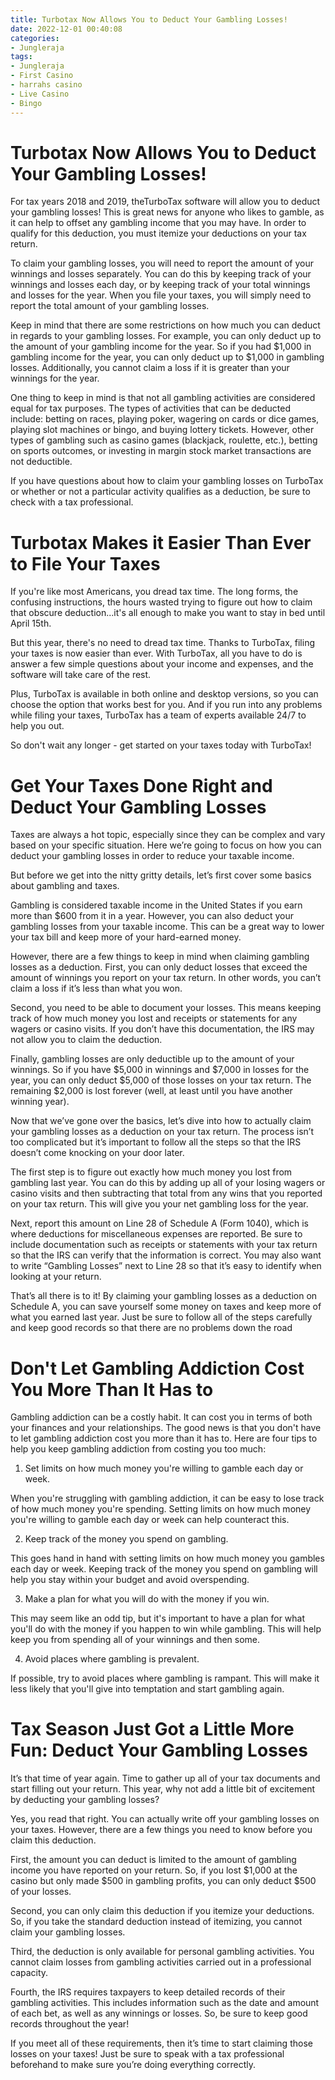 ```yaml
---
title: Turbotax Now Allows You to Deduct Your Gambling Losses!
date: 2022-12-01 00:40:08
categories:
- Jungleraja
tags:
- Jungleraja
- First Casino
- harrahs casino
- Live Casino
- Bingo
---
```



#  Turbotax Now Allows You to Deduct Your Gambling Losses!

For tax years 2018 and 2019, theTurboTax software will allow you to deduct your gambling losses! This is great news for anyone who likes to gamble, as it can help to offset any gambling income that you may have. In order to qualify for this deduction, you must itemize your deductions on your tax return.

To claim your gambling losses, you will need to report the amount of your winnings and losses separately. You can do this by keeping track of your winnings and losses each day, or by keeping track of your total winnings and losses for the year. When you file your taxes, you will simply need to report the total amount of your gambling losses.

Keep in mind that there are some restrictions on how much you can deduct in regards to your gambling losses. For example, you can only deduct up to the amount of your gambling income for the year. So if you had $1,000 in gambling income for the year, you can only deduct up to $1,000 in gambling losses. Additionally, you cannot claim a loss if it is greater than your winnings for the year.

One thing to keep in mind is that not all gambling activities are considered equal for tax purposes. The types of activities that can be deducted include: betting on races, playing poker, wagering on cards or dice games, playing slot machines or bingo, and buying lottery tickets. However, other types of gambling such as casino games (blackjack, roulette, etc.), betting on sports outcomes, or investing in margin stock market transactions are not deductible.

If you have questions about how to claim your gambling losses on TurboTax or whether or not a particular activity qualifies as a deduction, be sure to check with a tax professional.

#  Turbotax Makes it Easier Than Ever to File Your Taxes

If you're like most Americans, you dread tax time. The long forms, the confusing instructions, the hours wasted trying to figure out how to claim that obscure deduction...it's all enough to make you want to stay in bed until April 15th.

But this year, there's no need to dread tax time. Thanks to TurboTax, filing your taxes is now easier than ever. With TurboTax, all you have to do is answer a few simple questions about your income and expenses, and the software will take care of the rest.

Plus, TurboTax is available in both online and desktop versions, so you can choose the option that works best for you. And if you run into any problems while filing your taxes, TurboTax has a team of experts available 24/7 to help you out.

 So don't wait any longer - get started on your taxes today with TurboTax!

#  Get Your Taxes Done Right and Deduct Your Gambling Losses

Taxes are always a hot topic, especially since they can be complex and vary based on your specific situation. Here we’re going to focus on how you can deduct your gambling losses in order to reduce your taxable income.

But before we get into the nitty gritty details, let’s first cover some basics about gambling and taxes.

Gambling is considered taxable income in the United States if you earn more than $600 from it in a year. However, you can also deduct your gambling losses from your taxable income. This can be a great way to lower your tax bill and keep more of your hard-earned money.

However, there are a few things to keep in mind when claiming gambling losses as a deduction. First, you can only deduct losses that exceed the amount of winnings you report on your tax return. In other words, you can’t claim a loss if it’s less than what you won.

Second, you need to be able to document your losses. This means keeping track of how much money you lost and receipts or statements for any wagers or casino visits. If you don’t have this documentation, the IRS may not allow you to claim the deduction.

Finally, gambling losses are only deductible up to the amount of your winnings. So if you have $5,000 in winnings and $7,000 in losses for the year, you can only deduct $5,000 of those losses on your tax return. The remaining $2,000 is lost forever (well, at least until you have another winning year).

Now that we’ve gone over the basics, let’s dive into how to actually claim your gambling losses as a deduction on your tax return. The process isn’t too complicated but it’s important to follow all the steps so that the IRS doesn’t come knocking on your door later.

The first step is to figure out exactly how much money you lost from gambling last year. You can do this by adding up all of your losing wagers or casino visits and then subtracting that total from any wins that you reported on your tax return. This will give you your net gambling loss for the year.

Next, report this amount on Line 28 of Schedule A (Form 1040), which is where deductions for miscellaneous expenses are reported. Be sure to include documentation such as receipts or statements with your tax return so that the IRS can verify that the information is correct. You may also want to write “Gambling Losses” next to Line 28 so that it’s easy to identify when looking at your return.

That’s all there is to it! By claiming your gambling losses as a deduction on Schedule A, you can save yourself some money on taxes and keep more of what you earned last year. Just be sure to follow all of the steps carefully and keep good records so that there are no problems down the road

#  Don't Let Gambling Addiction Cost You More Than It Has to

Gambling addiction can be a costly habit. It can cost you in terms of both your finances and your relationships. The good news is that you don't have to let gambling addiction cost you more than it has to. Here are four tips to help you keep gambling addiction from costing you too much:

1. Set limits on how much money you're willing to gamble each day or week.

When you're struggling with gambling addiction, it can be easy to lose track of how much money you're spending. Setting limits on how much money you're willing to gamble each day or week can help counteract this.

2. Keep track of the money you spend on gambling.

This goes hand in hand with setting limits on how much money you gambles each day or week. Keeping track of the money you spend on gambling will help you stay within your budget and avoid overspending.

3. Make a plan for what you will do with the money if you win.

This may seem like an odd tip, but it's important to have a plan for what you'll do with the money if you happen to win while gambling. This will help keep you from spending all of your winnings and then some.

4. Avoid places where gambling is prevalent.

If possible, try to avoid places where gambling is rampant. This will make it less likely that you'll give into temptation and start gambling again.

#  Tax Season Just Got a Little More Fun: Deduct Your Gambling Losses

It’s that time of year again. Time to gather up all of your tax documents and start filling out your return. This year, why not add a little bit of excitement by deducting your gambling losses?

Yes, you read that right. You can actually write off your gambling losses on your taxes. However, there are a few things you need to know before you claim this deduction.

First, the amount you can deduct is limited to the amount of gambling income you have reported on your return. So, if you lost $1,000 at the casino but only made $500 in gambling profits, you can only deduct $500 of your losses.

Second, you can only claim this deduction if you itemize your deductions. So, if you take the standard deduction instead of itemizing, you cannot claim your gambling losses.

Third, the deduction is only available for personal gambling activities. You cannot claim losses from gambling activities carried out in a professional capacity.

Fourth, the IRS requires taxpayers to keep detailed records of their gambling activities. This includes information such as the date and amount of each bet, as well as any winnings or losses. So, be sure to keep good records throughout the year!

If you meet all of these requirements, then it’s time to start claiming those losses on your taxes! Just be sure to speak with a tax professional beforehand to make sure you’re doing everything correctly.
